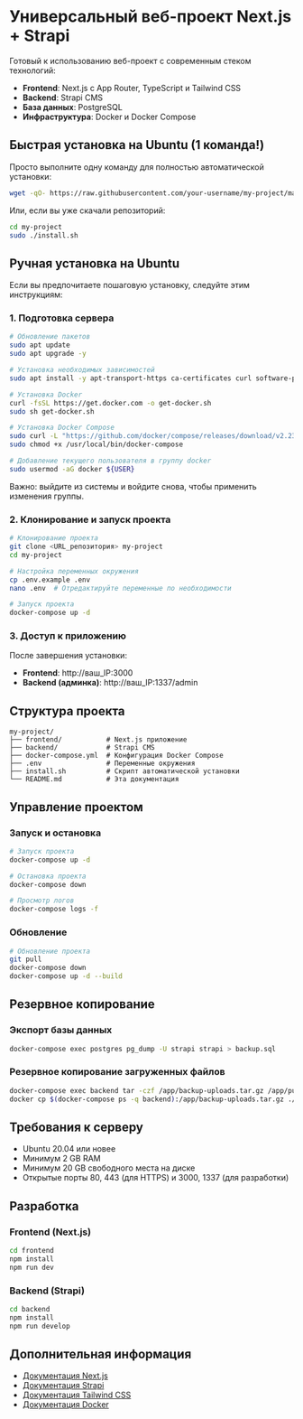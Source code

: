 # Универсальный веб-проект Next.js + Strapi

Готовый к использованию веб-проект с современным стеком технологий:

- **Frontend**: Next.js с App Router, TypeScript и Tailwind CSS
- **Backend**: Strapi CMS
- **База данных**: PostgreSQL
- **Инфраструктура**: Docker и Docker Compose

## Быстрая установка на Ubuntu (1 команда!)

Просто выполните одну команду для полностью автоматической установки:

```bash
wget -qO- https://raw.githubusercontent.com/your-username/my-project/main/install.sh | sudo bash
```

Или, если вы уже скачали репозиторий:

```bash
cd my-project
sudo ./install.sh
```

## Ручная установка на Ubuntu

Если вы предпочитаете пошаговую установку, следуйте этим инструкциям:

### 1. Подготовка сервера

```bash
# Обновление пакетов
sudo apt update
sudo apt upgrade -y

# Установка необходимых зависимостей
sudo apt install -y apt-transport-https ca-certificates curl software-properties-common

# Установка Docker
curl -fsSL https://get.docker.com -o get-docker.sh
sudo sh get-docker.sh

# Установка Docker Compose
sudo curl -L "https://github.com/docker/compose/releases/download/v2.23.0/docker-compose-$(uname -s)-$(uname -m)" -o /usr/local/bin/docker-compose
sudo chmod +x /usr/local/bin/docker-compose

# Добавление текущего пользователя в группу docker
sudo usermod -aG docker ${USER}
```

Важно: выйдите из системы и войдите снова, чтобы применить изменения группы.

### 2. Клонирование и запуск проекта

```bash
# Клонирование проекта
git clone <URL_репозитория> my-project
cd my-project

# Настройка переменных окружения
cp .env.example .env
nano .env  # Отредактируйте переменные по необходимости

# Запуск проекта
docker-compose up -d
```

### 3. Доступ к приложению

После завершения установки:

- **Frontend**: http://ваш_IP:3000
- **Backend (админка)**: http://ваш_IP:1337/admin

## Структура проекта

```
my-project/
├── frontend/           # Next.js приложение
├── backend/            # Strapi CMS
├── docker-compose.yml  # Конфигурация Docker Compose
├── .env                # Переменные окружения
├── install.sh          # Скрипт автоматической установки
└── README.md           # Эта документация
```

## Управление проектом

### Запуск и остановка

```bash
# Запуск проекта
docker-compose up -d

# Остановка проекта
docker-compose down

# Просмотр логов
docker-compose logs -f
```

### Обновление

```bash
# Обновление проекта
git pull
docker-compose down
docker-compose up -d --build
```

## Резервное копирование

### Экспорт базы данных

```bash
docker-compose exec postgres pg_dump -U strapi strapi > backup.sql
```

### Резервное копирование загруженных файлов

```bash
docker-compose exec backend tar -czf /app/backup-uploads.tar.gz /app/public/uploads
docker cp $(docker-compose ps -q backend):/app/backup-uploads.tar.gz ./backup-uploads.tar.gz
```

## Требования к серверу

- Ubuntu 20.04 или новее
- Минимум 2 GB RAM
- Минимум 20 GB свободного места на диске
- Открытые порты 80, 443 (для HTTPS) и 3000, 1337 (для разработки)

## Разработка

### Frontend (Next.js)

```bash
cd frontend
npm install
npm run dev
```

### Backend (Strapi)

```bash
cd backend
npm install
npm run develop
```

## Дополнительная информация

- [Документация Next.js](https://nextjs.org/docs)
- [Документация Strapi](https://docs.strapi.io)
- [Документация Tailwind CSS](https://tailwindcss.com/docs)
- [Документация Docker](https://docs.docker.com/) 